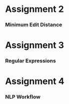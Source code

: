 # Assignment 2
### Minimum Edit Distance


# Assignment 3 
### Regular Expressions


# Assignment 4
### NLP Workflow

